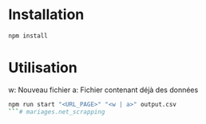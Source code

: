 # Installation
```bash
npm install
```
# Utilisation
w: Nouveau fichier
a: Fichier contenant déjà des données
```bash
npm run start "<URL_PAGE>" "<w | a>" output.csv
```# mariages.net_scrapping

